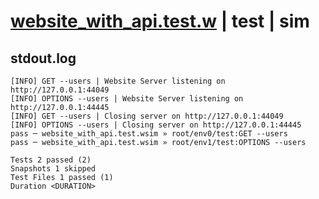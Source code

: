 # [website_with_api.test.w](../../../../../examples/tests/valid/website_with_api.test.w) | test | sim

## stdout.log
```log
[INFO] GET --users | Website Server listening on http://127.0.0.1:44049
[INFO] OPTIONS --users | Website Server listening on http://127.0.0.1:44445
[INFO] GET --users | Closing server on http://127.0.0.1:44049
[INFO] OPTIONS --users | Closing server on http://127.0.0.1:44445
pass ─ website_with_api.test.wsim » root/env0/test:GET --users    
pass ─ website_with_api.test.wsim » root/env1/test:OPTIONS --users

Tests 2 passed (2)
Snapshots 1 skipped
Test Files 1 passed (1)
Duration <DURATION>
```

